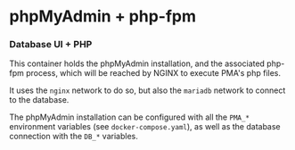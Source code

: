 # phpMyAdmin + php-fpm

### Database UI + PHP

This container holds the phpMyAdmin installation, and the associated php-fpm process, which will be reached by NGINX to execute PMA's php files.

It uses the `nginx` network to do so, but also the `mariadb` network to connect to the database.  

The phpMyAdmin installation can be configured with all the `PMA_*` environment variables (see `docker-compose.yaml`), as well as the database connection with the `DB_*` variables.
